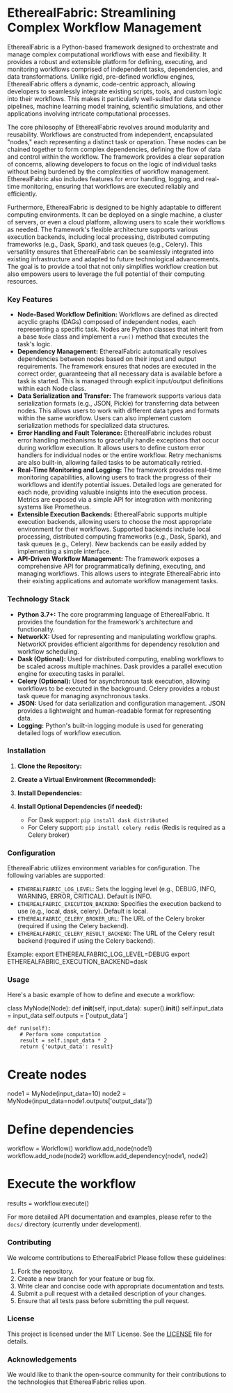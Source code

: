 # EtherealFabric: Streamlining Complex Workflow Management

EtherealFabric is a Python-based framework designed to orchestrate and manage complex computational workflows with ease and flexibility. It provides a robust and extensible platform for defining, executing, and monitoring workflows comprised of independent tasks, dependencies, and data transformations. Unlike rigid, pre-defined workflow engines, EtherealFabric offers a dynamic, code-centric approach, allowing developers to seamlessly integrate existing scripts, tools, and custom logic into their workflows. This makes it particularly well-suited for data science pipelines, machine learning model training, scientific simulations, and other applications involving intricate computational processes.

The core philosophy of EtherealFabric revolves around modularity and reusability. Workflows are constructed from independent, encapsulated "nodes," each representing a distinct task or operation. These nodes can be chained together to form complex dependencies, defining the flow of data and control within the workflow. The framework provides a clear separation of concerns, allowing developers to focus on the logic of individual tasks without being burdened by the complexities of workflow management. EtherealFabric also includes features for error handling, logging, and real-time monitoring, ensuring that workflows are executed reliably and efficiently.

Furthermore, EtherealFabric is designed to be highly adaptable to different computing environments. It can be deployed on a single machine, a cluster of servers, or even a cloud platform, allowing users to scale their workflows as needed. The framework's flexible architecture supports various execution backends, including local processing, distributed computing frameworks (e.g., Dask, Spark), and task queues (e.g., Celery). This versatility ensures that EtherealFabric can be seamlessly integrated into existing infrastructure and adapted to future technological advancements. The goal is to provide a tool that not only simplifies workflow creation but also empowers users to leverage the full potential of their computing resources.

### Key Features

*   **Node-Based Workflow Definition:** Workflows are defined as directed acyclic graphs (DAGs) composed of independent nodes, each representing a specific task. Nodes are Python classes that inherit from a base `Node` class and implement a `run()` method that executes the task's logic.
*   **Dependency Management:** EtherealFabric automatically resolves dependencies between nodes based on their input and output requirements. The framework ensures that nodes are executed in the correct order, guaranteeing that all necessary data is available before a task is started. This is managed through explicit input/output definitions within each Node class.
*   **Data Serialization and Transfer:** The framework supports various data serialization formats (e.g., JSON, Pickle) for transferring data between nodes. This allows users to work with different data types and formats within the same workflow. Users can also implement custom serialization methods for specialized data structures.
*   **Error Handling and Fault Tolerance:** EtherealFabric includes robust error handling mechanisms to gracefully handle exceptions that occur during workflow execution. It allows users to define custom error handlers for individual nodes or the entire workflow. Retry mechanisms are also built-in, allowing failed tasks to be automatically retried.
*   **Real-Time Monitoring and Logging:** The framework provides real-time monitoring capabilities, allowing users to track the progress of their workflows and identify potential issues. Detailed logs are generated for each node, providing valuable insights into the execution process. Metrics are exposed via a simple API for integration with monitoring systems like Prometheus.
*   **Extensible Execution Backends:** EtherealFabric supports multiple execution backends, allowing users to choose the most appropriate environment for their workflows. Supported backends include local processing, distributed computing frameworks (e.g., Dask, Spark), and task queues (e.g., Celery). New backends can be easily added by implementing a simple interface.
*   **API-Driven Workflow Management:** The framework exposes a comprehensive API for programmatically defining, executing, and managing workflows. This allows users to integrate EtherealFabric into their existing applications and automate workflow management tasks.

### Technology Stack

*   **Python 3.7+:** The core programming language of EtherealFabric. It provides the foundation for the framework's architecture and functionality.
*   **NetworkX:** Used for representing and manipulating workflow graphs. NetworkX provides efficient algorithms for dependency resolution and workflow scheduling.
*   **Dask (Optional):** Used for distributed computing, enabling workflows to be scaled across multiple machines. Dask provides a parallel execution engine for executing tasks in parallel.
*   **Celery (Optional):** Used for asynchronous task execution, allowing workflows to be executed in the background. Celery provides a robust task queue for managing asynchronous tasks.
*   **JSON:** Used for data serialization and configuration management. JSON provides a lightweight and human-readable format for representing data.
*   **Logging:** Python's built-in logging module is used for generating detailed logs of workflow execution.

### Installation

1.  **Clone the Repository:**
    

2.  **Create a Virtual Environment (Recommended):**
    

3.  **Install Dependencies:**
    

4.  **Install Optional Dependencies (if needed):**
    *   For Dask support: `pip install dask distributed`
    *   For Celery support: `pip install celery redis` (Redis is required as a Celery broker)

### Configuration

EtherealFabric utilizes environment variables for configuration. The following variables are supported:

*   `ETHEREALFABRIC_LOG_LEVEL`: Sets the logging level (e.g., DEBUG, INFO, WARNING, ERROR, CRITICAL). Default is INFO.
*   `ETHEREALFABRIC_EXECUTION_BACKEND`: Specifies the execution backend to use (e.g., local, dask, celery). Default is local.
*   `ETHEREALFABRIC_CELERY_BROKER_URL`: The URL of the Celery broker (required if using the Celery backend).
*   `ETHEREALFABRIC_CELERY_RESULT_BACKEND`: The URL of the Celery result backend (required if using the Celery backend).

Example:
    export ETHEREALFABRIC_LOG_LEVEL=DEBUG
    export ETHEREALFABRIC_EXECUTION_BACKEND=dask

### Usage

Here's a basic example of how to define and execute a workflow:

class MyNode(Node):
    def __init__(self, input_data):
        super().__init__()
        self.input_data = input_data
        self.outputs = ['output_data']

    def run(self):
        # Perform some computation
        result = self.input_data * 2
        return {'output_data': result}

# Create nodes
node1 = MyNode(input_data=10)
node2 = MyNode(input_data=node1.outputs['output_data'])

# Define dependencies
workflow = Workflow()
workflow.add_node(node1)
workflow.add_node(node2)
workflow.add_dependency(node1, node2)

# Execute the workflow
results = workflow.execute()

For more detailed API documentation and examples, please refer to the `docs/` directory (currently under development).

### Contributing

We welcome contributions to EtherealFabric! Please follow these guidelines:

1.  Fork the repository.
2.  Create a new branch for your feature or bug fix.
3.  Write clear and concise code with appropriate documentation and tests.
4.  Submit a pull request with a detailed description of your changes.
5.  Ensure that all tests pass before submitting the pull request.

### License

This project is licensed under the MIT License. See the [LICENSE](https://github.com/jjfhwang/EtherealFabric/blob/main/LICENSE) file for details.

### Acknowledgements

We would like to thank the open-source community for their contributions to the technologies that EtherealFabric relies upon.